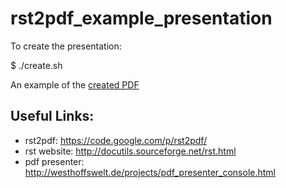 rst2pdf_example_presentation
============================



To create the presentation:

$ ./create.sh


An example of the [created PDF](http://akrabat.com/stuff/rst2pdf_example_presentation.pdf)


Useful Links:
-------------

* rst2pdf: https://code.google.com/p/rst2pdf/
* rst website: http://docutils.sourceforge.net/rst.html
* pdf presenter: http://westhoffswelt.de/projects/pdf_presenter_console.html
